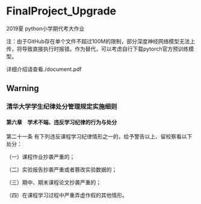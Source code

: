 # FinalProject_Upgrade
2019夏 python小学期代考大作业

注：由于GitHub存在单个文件不超过100M的限制，部分深度神经网络模型无法上传，将导致直接执行时报错。作为替代，可以考虑自行下载pytorch官方预训练模型。

详细介绍请查看./document.pdf  

## Warning

### 清华大学学生纪律处分管理规定实施细则

#### 第六章　学术不端、违反学习纪律的行为与处分

第二十一条 有下列违反课程学习纪律情形之一的，给予警告以上、留校察看以下处分：

（一）课程作业抄袭严重的；

（二）实验报告抄袭严重或者篡改实验数据的；

（三）期中、期末课程论文抄袭严重的；

（四）在课程学习过程中严重弄虚作假的其他情形。
